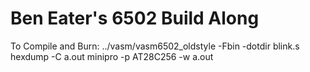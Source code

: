 # Ben Eater's 6502 Build Along

To Compile and Burn:
../vasm/vasm6502_oldstyle -Fbin -dotdir blink.s
hexdump -C a.out 
minipro -p AT28C256 -w a.out
